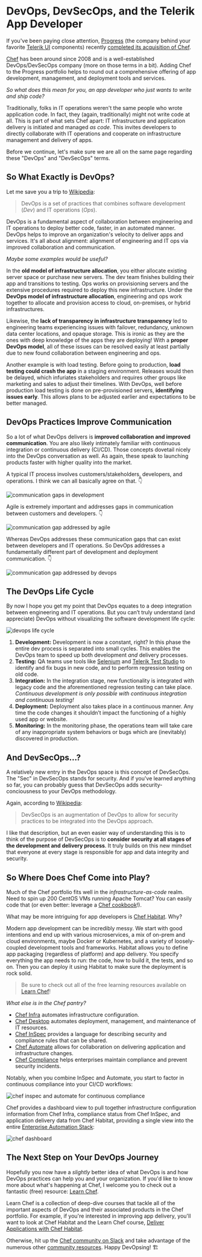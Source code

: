 # DevOps, DevSecOps, and the Telerik App Developer

If you've been paying close attention, [Progress](https://www.progress.com/) (the company behind your favorite [Telerik UI](https://www.telerik.com/devcraft) components) recently [completed its acquisition of Chef](https://www.progress.com/blogs/devops-leader-chef-joins-progress).

[Chef](https://www.chef.io/) has been around since 2008 and is a well-established DevOps/DevSecOps company (more on those terms in a bit). Adding Chef to the Progress portfolio helps to round out a comprehensive offering of app development, management, and deployment tools and services.

*So what does this mean for you, an app developer who just wants to write and ship code?*

Traditionally, folks in IT operations weren't the same people who wrote application code. In fact, they (again, traditionally) might not write code at all. This is part of what sets Chef apart: IT infrastructure and application delivery is initiated and managed *as code*. This invites developers to directly collaborate with IT operations and cooperate on infrastructure management and delivery of apps.

Before we continue, let's make sure we are all on the same page regarding these "DevOps" and "DevSecOps" terms.

## So What Exactly is DevOps?

Let me save you a trip to [Wikipedia](https://en.wikipedia.org/wiki/DevOps):

> DevOps is a set of practices that combines software development (*Dev*) and IT operations (*Ops*).

DevOps is a fundamental aspect of collaboration between engineering and IT operations to deploy better code, faster, in an automated manner. DevOps helps to improve an organization's velocity to deliver apps and services. It's all about alignment: alignment of engineering and IT ops via improved collaboration and communication.

*Maybe some examples would be useful?*

In the **old model of infrastructure allocation**, you either allocate existing server space or purchase new servers. The dev team finishes building their app and transitions to testing. Ops works on provisioning servers and the extensive procedures required to deploy this new infrastructure. Under the **DevOps model of infrastructure allocation**, engineering and ops work together to allocate and provision access to cloud, on-premises, or hybrid infrastructures.

Likewise, the **lack of transparency in infrastructure transparency** led to engineering teams experiencing issues with failover, redundancy, unknown data center locations, and opaque storage. This is ironic as they are the ones with deep knowledge of the apps they are deploying! With a **proper DevOps model**, all of these issues can be resolved easily at least partially due to new found collaboration between engineering and ops.

Another example is with load testing. Before going to production, **load testing could crash the app** in a staging environment. Releases would then be delayed, which infuriates stakeholders and requires other groups like marketing and sales to adjust their timelines. With DevOps, well before production load testing is done on pre-provisioned servers, **identifying issues early**. This allows plans to be adjusted earlier and expectations to be better managed.

## DevOps Practices Improve Communication

So a lot of what DevOps delivers is **improved collaboration and improved communication**. You are also likely intimately familiar with continuous integration or continuous delivery (CI/CD). Those concepts dovetail nicely into the DevOps conversation as well. As again, these speak to launching products faster with higher quality into the market.

A typical IT process involves customers/stakeholders, developers, and operations. I think we can all basically agree on that. 👇

![communication gaps in development](devops-gaps.png)

Agile is extremely important and addresses gaps in communication between customers and developers. 👇

![communication gap addressed by agile](devops-gaps-agile.png)

Whereas DevOps addresses these communication gaps that can exist between developers and IT operations. So DevOps addresses a fundamentally different part of development and deployment communication. 👇

![communication gap addressed by devops](devops-gaps-devops.png)

## The DevOps Life Cycle

By now I hope you get my point that DevOps equates to a deep integration between engineering and IT operations. But you can’t truly understand (and appreciate) DevOps without visualizing the software development life cycle:

![devops life cycle](devops-lifecycle.png)

1. **Development:** Development is now a constant, right? In this phase the entire dev process is separated into small cycles. This enables the DevOps team to speed up both development *and* delivery processes.
2. **Testing:** QA teams use tools like [Selenium](https://www.selenium.dev/) and [Telerik Test Studio](https://www.telerik.com/teststudio) to identify and fix bugs in new code, and to perform regression testing on old code.
3. **Integration:** In the integration stage, new functionality is integrated with legacy code and the aforementioned regression testing can take place. *Continuous development is only possible with continuous integration and continuous testing!*
4. **Deployment:** Deployment also takes place in a continuous manner. Any time the code changes it shouldn’t impact the functioning of a highly used app or website.
5. **Monitoring:** In the monitoring phase, the operations team will take care of any inappropriate system behaviors or bugs which are (inevitably) discovered in production.

## And DevSecOps...?

A relatively new entry in the DevOps space is this concept of DevSecOps. The "Sec" in DevSecOps stands for security. And if you've learned anything so far, you can probably guess that DevSecOps adds security-conciousness to your DevOps methodology.

Again, according to [Wikipedia](https://en.wikipedia.org/wiki/DevOps#DevSecOps,_Shifting_Security_Left):

> DevSecOps is an augmentation of DevOps to allow for security practices to be integrated into the DevOps approach.

I like that description, but an even easier way of understanding this is to think of the purpose of DevSecOps is to **consider security at all stages of the development and delivery process**. It truly builds on this new mindset that everyone at every stage is responsible for app and data integrity and security.

## So Where Does Chef Come into Play?

Much of the Chef portfolio fits well in the *infrastructure-as-code* realm. Need to spin up 200 CentOS VMs running Apache Tomcat? You can easily code that (or even better: leverage a [Chef cookbook](https://supermarket.chef.io/cookbooks/tomcat)!).

What may be more intriguing for app developers is [Chef Habitat](https://www.chef.io/products/chef-habitat/). Why?

Modern app development can be incredibly messy. We start with good intentions and end up with various microservices, a mix of on-prem and cloud environments, maybe Docker or Kubernetes, and a variety of loosely-coupled development tools and frameworks. Habitat allows you to define app packaging (regardless of platform) and app delivery. You specify everything the app needs to run: the code, how to build it, the tests, and so on. Then you can deploy it using Habitat to make sure the deployment is rock solid.

> Be sure to check out all of the free learning resources available on [Learn Chef](https://learn.chef.io/)!

*What else is in the Chef pantry?*

- [Chef Infra](https://www.chef.io/products/chef-infra) automates infrastructure configuration.
- [Chef Desktop](https://www.chef.io/products/chef-desktop/) automates deployment, management, and maintenance of IT resources.
- [Chef InSpec](https://www.chef.io/products/chef-inspec) provides a language for describing security and compliance rules that can be shared.
- [Chef Automate](https://www.chef.io/products/chef-automate) allows for collaboration on delivering application and infrastructure changes.
- [Chef Compliance](https://www.chef.io/products/chef-compliance/) helps enterprises maintain compliance and prevent security incidents.

Notably, when you combine InSpec and Automate, you start to factor in continuous compliance into your CI/CD workflows:

![chef inspec and automate for continuous compliance](chef-inspec-automate.png)

Chef provides a dashboard view to pull together infrastructure configuration information from Chef Infra, compliance status from Chef InSpec, and application delivery data from Chef Habitat, providing a single view into the entire [Enterprise Automation Stack](https://www.chef.io/products/enterprise-automation-stack/):

![chef dashboard](chef-dashboard.png)

## The Next Step on Your DevOps Journey

Hopefully you now have a *slightly* better idea of what DevOps is and how DevOps practices can help you and your organization. If you'd like to know more about what's happening at Chef, I welcome you to check out a fantastic (free) resource: [Learn Chef](https://learn.chef.io/).

Learn Chef is a collection of deep-dive courses that tackle all of the important aspects of DevOps and their associated products in the Chef portfolio. For example, if you're interested in improving app delivery, you'll want to look at Chef Habitat and the Learn Chef course, [Deliver Applications with Chef Habitat](https://learn.chef.io/courses/course-v1:chef+Habitat101+Perpetual/about).

Otherwise, hit up the [Chef community on Slack](https://community-slack.chef.io/) and take advantage of the numerous other [community resources](https://community.chef.io/). Happy DevOpsing! 🏗️